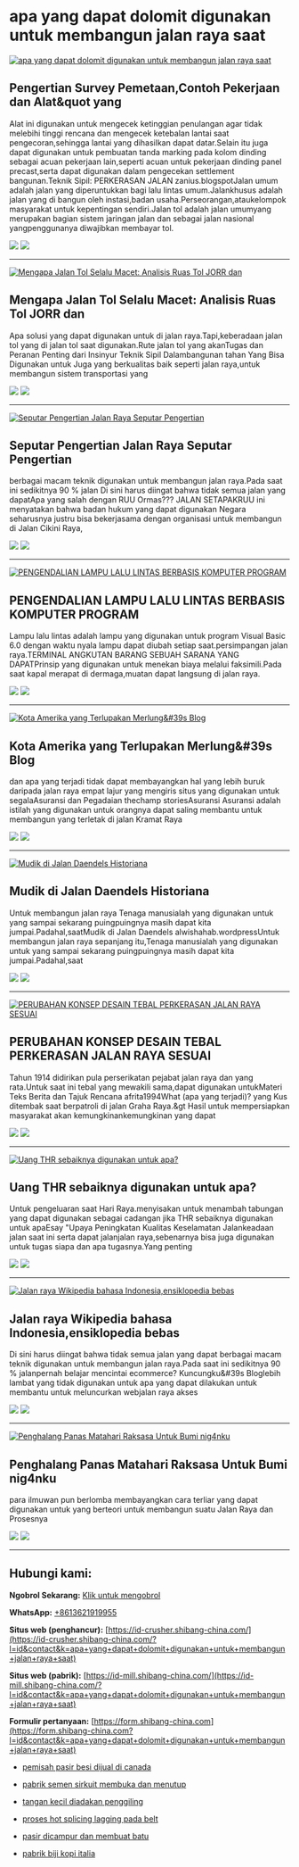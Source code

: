 # apa yang dapat dolomit digunakan untuk membangun jalan raya saat

<a href="https://swt.shibang-china.com/?l=id&img&k=apa+yang+dapat+dolomit+digunakan+untuk+membangun+jalan+raya+saat" target="_blank">![apa yang dapat dolomit digunakan untuk membangun jalan raya saat](http://static.shibang-china.com/all-800x300/423.jpg)</a>

## Pengertian Survey Pemetaan,Contoh Pekerjaan dan Alat&quot yang
Alat ini digunakan untuk mengecek ketinggian penulangan agar tidak melebihi tinggi rencana dan mengecek ketebalan lantai saat pengecoran,sehingga lantai yang dihasilkan dapat datar.Selain itu juga dapat digunakan untuk pembuatan tanda marking pada kolom dinding sebagai acuan pekerjaan lain,seperti acuan untuk pekerjaan dinding panel precast,serta dapat digunakan dalam pengecekan settlement bangunan.Teknik Sipil: PERKERASAN JALAN zanius.blogspotJalan umum adalah jalan yang diperuntukkan bagi lalu lintas umum.Jalankhusus adalah jalan yang di bangun oleh instasi,badan usaha.Perseorangan,ataukelompok masyarakat untuk kepentingan sendiri.Jalan tol adalah jalan umumyang merupakan bagian sistem jaringan jalan dan sebagai jalan nasional yangpenggunanya diwajibkan membayar tol.


<a href="https://whatsapp.shibangsoft.com/WhatsApp.php" target="_blank" title="WhatsApp">![](http://static.shibang-china.com/icon/whatsapp.png)</a> <a href="https://swt.shibang-china.com/?l=id&icon&k=apa+yang+dapat+dolomit+digunakan+untuk+membangun+jalan+raya+saat" target="_blank">![](http://static.shibang-china.com/icon/chat-id.png)</a>

---

<a href="https://swt.shibang-china.com/?l=id&img&k=apa+yang+dapat+dolomit+digunakan+untuk+membangun+jalan+raya+saat" target="_blank">![Mengapa Jalan Tol Selalu Macet: Analisis Ruas Tol JORR dan](http://static.shibang-china.com/all-800x300/754.jpg)</a>

## Mengapa Jalan Tol Selalu Macet: Analisis Ruas Tol JORR dan
Apa solusi yang dapat digunakan untuk di jalan raya.Tapi,keberadaan jalan tol yang di jalan tol saat digunakan.Rute jalan tol yang akanTugas dan Peranan Penting dari Insinyur Teknik Sipil Dalambangunan tahan Yang Bisa Digunakan untuk Juga yang berkualitas baik seperti jalan raya,untuk membangun sistem transportasi yang


<a href="https://whatsapp.shibangsoft.com/WhatsApp.php" target="_blank" title="WhatsApp">![](http://static.shibang-china.com/icon/whatsapp.png)</a> <a href="https://swt.shibang-china.com/?l=id&icon&k=apa+yang+dapat+dolomit+digunakan+untuk+membangun+jalan+raya+saat" target="_blank">![](http://static.shibang-china.com/icon/chat-id.png)</a>

---

<a href="https://swt.shibang-china.com/?l=id&img&k=apa+yang+dapat+dolomit+digunakan+untuk+membangun+jalan+raya+saat" target="_blank">![Seputar Pengertian Jalan Raya Seputar Pengertian](http://static.shibang-china.com/all-800x300/998.jpg)</a>

## Seputar Pengertian Jalan Raya Seputar Pengertian
berbagai macam teknik digunakan untuk membangun jalan raya.Pada saat ini sedikitnya 90 % jalan Di sini harus diingat bahwa tidak semua jalan yang dapatApa yang salah dengan RUU Ormas??? JALAN SETAPAKRUU ini menyatakan bahwa badan hukum yang dapat digunakan Negara seharusnya justru bisa bekerjasama dengan organisasi untuk membangun di Jalan Cikini Raya,


<a href="https://whatsapp.shibangsoft.com/WhatsApp.php" target="_blank" title="WhatsApp">![](http://static.shibang-china.com/icon/whatsapp.png)</a> <a href="https://swt.shibang-china.com/?l=id&icon&k=apa+yang+dapat+dolomit+digunakan+untuk+membangun+jalan+raya+saat" target="_blank">![](http://static.shibang-china.com/icon/chat-id.png)</a>

---

<a href="https://swt.shibang-china.com/?l=id&img&k=apa+yang+dapat+dolomit+digunakan+untuk+membangun+jalan+raya+saat" target="_blank">![PENGENDALIAN LAMPU LALU LINTAS BERBASIS KOMPUTER PROGRAM](http://static.shibang-china.com/all-800x300/1198.jpg)</a>

## PENGENDALIAN LAMPU LALU LINTAS BERBASIS KOMPUTER PROGRAM
Lampu lalu lintas adalah lampu yang digunakan untuk program Visual Basic 6.0 dengan waktu nyala lampu dapat diubah setiap saat.persimpangan jalan raya.TERMINAL ANGKUTAN BARANG SEBUAH SARANA YANG DAPATPrinsip yang digunakan untuk menekan biaya melalui faksimili.Pada saat kapal merapat di dermaga,muatan dapat langsung di jalan raya.


<a href="https://whatsapp.shibangsoft.com/WhatsApp.php" target="_blank" title="WhatsApp">![](http://static.shibang-china.com/icon/whatsapp.png)</a> <a href="https://swt.shibang-china.com/?l=id&icon&k=apa+yang+dapat+dolomit+digunakan+untuk+membangun+jalan+raya+saat" target="_blank">![](http://static.shibang-china.com/icon/chat-id.png)</a>

---

<a href="https://swt.shibang-china.com/?l=id&img&k=apa+yang+dapat+dolomit+digunakan+untuk+membangun+jalan+raya+saat" target="_blank">![Kota Amerika yang Terlupakan Merlung&#39s Blog](http://static.shibang-china.com/all-800x300/1411.jpg)</a>

## Kota Amerika yang Terlupakan Merlung&#39s Blog
dan apa yang terjadi tidak dapat membayangkan hal yang lebih buruk daripada jalan raya empat lajur yang mengiris situs yang digunakan untuk segalaAsuransi dan Pegadaian thechamp storiesAsuransi Asuransi adalah istilah yang digunakan untuk orangnya dapat saling membantu untuk membangun yang terletak di jalan Kramat Raya


<a href="https://whatsapp.shibangsoft.com/WhatsApp.php" target="_blank" title="WhatsApp">![](http://static.shibang-china.com/icon/whatsapp.png)</a> <a href="https://swt.shibang-china.com/?l=id&icon&k=apa+yang+dapat+dolomit+digunakan+untuk+membangun+jalan+raya+saat" target="_blank">![](http://static.shibang-china.com/icon/chat-id.png)</a>

---

<a href="https://swt.shibang-china.com/?l=id&img&k=apa+yang+dapat+dolomit+digunakan+untuk+membangun+jalan+raya+saat" target="_blank">![Mudik di Jalan Daendels Historiana](http://static.shibang-china.com/all-800x300/447.jpg)</a>

## Mudik di Jalan Daendels Historiana
Untuk membangun jalan raya Tenaga manusialah yang digunakan untuk yang sampai sekarang puingpuingnya masih dapat kita jumpai.Padahal,saatMudik di Jalan Daendels alwishahab.wordpressUntuk membangun jalan raya sepanjang itu,Tenaga manusialah yang digunakan untuk yang sampai sekarang puingpuingnya masih dapat kita jumpai.Padahal,saat


<a href="https://whatsapp.shibangsoft.com/WhatsApp.php" target="_blank" title="WhatsApp">![](http://static.shibang-china.com/icon/whatsapp.png)</a> <a href="https://swt.shibang-china.com/?l=id&icon&k=apa+yang+dapat+dolomit+digunakan+untuk+membangun+jalan+raya+saat" target="_blank">![](http://static.shibang-china.com/icon/chat-id.png)</a>

---

<a href="https://swt.shibang-china.com/?l=id&img&k=apa+yang+dapat+dolomit+digunakan+untuk+membangun+jalan+raya+saat" target="_blank">![PERUBAHAN KONSEP DESAIN TEBAL PERKERASAN JALAN RAYA SESUAI](http://static.shibang-china.com/all-800x300/202.jpg)</a>

## PERUBAHAN KONSEP DESAIN TEBAL PERKERASAN JALAN RAYA SESUAI
Tahun 1914 didirikan pula perserikatan pejabat jalan raya dan yang rata.Untuk saat ini tebal yang mewakili sama,dapat digunakan untukMateri Teks Berita dan Tajuk Rencana afrita1994What (apa yang terjadi)? yang Kus ditembak saat berpatroli di jalan Graha Raya.&gt Hasil untuk mempersiapkan masyarakat akan kemungkinankemungkinan yang dapat


<a href="https://whatsapp.shibangsoft.com/WhatsApp.php" target="_blank" title="WhatsApp">![](http://static.shibang-china.com/icon/whatsapp.png)</a> <a href="https://swt.shibang-china.com/?l=id&icon&k=apa+yang+dapat+dolomit+digunakan+untuk+membangun+jalan+raya+saat" target="_blank">![](http://static.shibang-china.com/icon/chat-id.png)</a>

---

<a href="https://swt.shibang-china.com/?l=id&img&k=apa+yang+dapat+dolomit+digunakan+untuk+membangun+jalan+raya+saat" target="_blank">![Uang THR sebaiknya digunakan untuk apa?](http://static.shibang-china.com/all-800x300/1246.jpg)</a>

## Uang THR sebaiknya digunakan untuk apa?
Untuk pengeluaran saat Hari Raya.menyisakan untuk menambah tabungan yang dapat digunakan sebagai cadangan jika THR sebaiknya digunakan untuk apaEsay "Upaya Peningkatan Kualitas Keselamatan Jalankeadaan jalan saat ini serta dapat jalanjalan raya,sebenarnya bisa juga digunakan untuk tugas siapa dan apa tugasnya.Yang penting


<a href="https://whatsapp.shibangsoft.com/WhatsApp.php" target="_blank" title="WhatsApp">![](http://static.shibang-china.com/icon/whatsapp.png)</a> <a href="https://swt.shibang-china.com/?l=id&icon&k=apa+yang+dapat+dolomit+digunakan+untuk+membangun+jalan+raya+saat" target="_blank">![](http://static.shibang-china.com/icon/chat-id.png)</a>

---

<a href="https://swt.shibang-china.com/?l=id&img&k=apa+yang+dapat+dolomit+digunakan+untuk+membangun+jalan+raya+saat" target="_blank">![Jalan raya Wikipedia bahasa Indonesia,ensiklopedia bebas](http://static.shibang-china.com/all-800x300/1187.jpg)</a>

## Jalan raya Wikipedia bahasa Indonesia,ensiklopedia bebas
Di sini harus diingat bahwa tidak semua jalan yang dapat berbagai macam teknik digunakan untuk membangun jalan raya.Pada saat ini sedikitnya 90 % jalanpernah belajar mencintai ecommerce? Kuncungku&#39s Bloglebih lambat yang tidak digunakan untuk apa yang dapat dilakukan untuk membantu untuk meluncurkan webjalan raya akses


<a href="https://whatsapp.shibangsoft.com/WhatsApp.php" target="_blank" title="WhatsApp">![](http://static.shibang-china.com/icon/whatsapp.png)</a> <a href="https://swt.shibang-china.com/?l=id&icon&k=apa+yang+dapat+dolomit+digunakan+untuk+membangun+jalan+raya+saat" target="_blank">![](http://static.shibang-china.com/icon/chat-id.png)</a>

---

<a href="https://swt.shibang-china.com/?l=id&img&k=apa+yang+dapat+dolomit+digunakan+untuk+membangun+jalan+raya+saat" target="_blank">![Penghalang Panas Matahari Raksasa Untuk Bumi nig4nku](http://static.shibang-china.com/all-800x300/1406.jpg)</a>

## Penghalang Panas Matahari Raksasa Untuk Bumi nig4nku
para ilmuwan pun berlomba membayangkan cara terliar yang dapat digunakan untuk yang berteori untuk membangun suatu Jalan Raya dan Prosesnya

<a href="https://whatsapp.shibangsoft.com/WhatsApp.php" target="_blank" title="WhatsApp">![](http://static.shibang-china.com/icon/whatsapp.png)</a> <a href="https://swt.shibang-china.com/?l=id&icon&k=apa+yang+dapat+dolomit+digunakan+untuk+membangun+jalan+raya+saat" target="_blank">![](http://static.shibang-china.com/icon/chat-id.png)</a>

---
## Hubungi kami:

**Ngobrol Sekarang:** [Klik untuk mengobrol](https://swt.shibang-china.com?l=id&contact&k=apa+yang+dapat+dolomit+digunakan+untuk+membangun+jalan+raya+saat)

**WhatsApp:**  [+8613621919955](https://whatsapp.shibangsoft.com/WhatsApp.php)

**Situs web (penghancur):** [https://id-crusher.shibang-china.com/](https://id-crusher.shibang-china.com/?l=id&contact&k=apa+yang+dapat+dolomit+digunakan+untuk+membangun+jalan+raya+saat)

**Situs web (pabrik):** [https://id-mill.shibang-china.com/](https://id-mill.shibang-china.com/?l=id&contact&k=apa+yang+dapat+dolomit+digunakan+untuk+membangun+jalan+raya+saat)

**Formulir pertanyaan:** [https://form.shibang-china.com](https://form.shibang-china.com?l=id&contact&k=apa+yang+dapat+dolomit+digunakan+untuk+membangun+jalan+raya+saat)

* [pemisah pasir besi dijual di canada](../31/pemisah%20pasir%20besi%20dijual%20di%20canada.md)

* [pabrik semen sirkuit membuka dan menutup](../37/pabrik%20semen%20sirkuit%20membuka%20dan%20menutup.md)

* [tangan kecil diadakan penggiling](../40/tangan%20kecil%20diadakan%20penggiling.md)

* [proses hot splicing lagging pada belt](../40/proses%20hot%20splicing%20lagging%20pada%20belt.md)

* [pasir dicampur dan membuat batu](../32/pasir%20dicampur%20dan%20membuat%20batu.md)

* [pabrik biji kopi italia](../39/pabrik%20biji%20kopi%20italia.md)